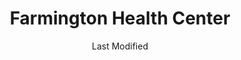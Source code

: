 ---
layout: location-page
date: Last Modified
description: "Local COVID-19 testing is available at Farmington Health Center in Farmington, Utah, USA."
permalink: "locations/utah/farmington/farmington-health-center/"
tags:
  - locations
  - utah
title: Farmington Health Center
uniqueName: farmington-health-center
state: Utah
stateAbbr: UT
hood: "Farmington"
address: "165 N. University Ave"
city: "Farmington"
zip: "84025"
zipsNearby: "82930 82931 84003 84004 84301 84006 84010 84011 84054 84087 84302 84304 84309 84324 84013 84014 84015 84016 84056 84075 84089 84017 84024 84307 84020 84310 84025 84311 84306 84312 84029 84032 84033 84314 84315 84317 84318 84319 84036 84061 84037 84040 84041 84005 84043 84045 84321 84322 84323 84341 84044 84325 84047 84049 84326 84018 84050 84327 84055 84201 84244 84401 84402 84403 84404 84405 84407 84408 84409 84412 84414 84415 84057 84058 84059 84097 84328 84060 84068 84098 84042 84062 84332 84601 84602 84603 84604 84605 84606 84064 84334 84065 84095 84096 84067 84069 84101 84102 84103 84104 84105 84106 84107 84108 84109 84110 84111 84112 84113 84114 84115 84116 84117 84118 84119 84120 84121 84122 84123 84124 84125 84126 84127 84128 84129 84130 84131 84132 84133 84134 84136 84138 84139 84141 84143 84145 84147 84148 84150 84151 84152 84157 84158 84165 84170 84171 84180 84184 84189 84190 84199 84070 84090 84091 84092 84093 84094 84335 84663 84071 84074 84337 84082 84339 84081 84084 84088 84340 84086 84144" 
mapUrl: "http://maps.apple.com/?q=Farmington+Health+Center&address=165+N+University+Ave,Farmington,Utah,84025"
locationType: Drive-thru
phone: "801-213-3200"
website: "https://healthcare.utah.edu/locations/farmington/"
onlineBooking: undefined
closed: undefined
closedUpdate: April 17th, 2020
notes: ""
days: Weekdays
hours: 8AM-6PM
altDays: Weekends
altHours: 10AM-3PM
ctaMessage: Learn more
ctaUrl: "https://healthcare.utah.edu/locations/farmington/"
---